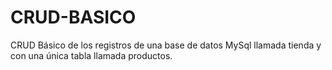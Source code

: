# CRUD-BASICO
CRUD Básico de los registros de una base de datos MySql llamada tienda y con una única tabla llamada productos.
